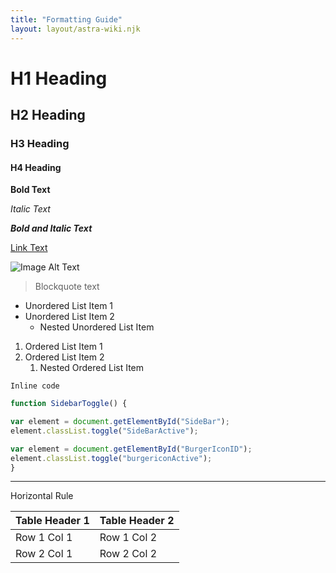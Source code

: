 ```yaml
---
title: "Formatting Guide"
layout: layout/astra-wiki.njk
---
```


# H1 Heading

## H2 Heading

### H3 Heading

#### H4 Heading

**Bold Text**

*Italic Text*

***Bold and Italic Text***

[Link Text](http://example.com)

![Image Alt Text](http://example.com/image.jpg)

> Blockquote text

- Unordered List Item 1
- Unordered List Item 2
  - Nested Unordered List Item

1. Ordered List Item 1
2. Ordered List Item 2
   1. Nested Ordered List Item

`Inline code`

```js
function SidebarToggle() {

var element = document.getElementById("SideBar");
element.classList.toggle("SideBarActive");

var element = document.getElementById("BurgerIconID");
element.classList.toggle("burgericonActive");
}
```

---
Horizontal Rule

| Table Header 1 | Table Header 2 |
|----------------|----------------|
| Row 1 Col 1    | Row 1 Col 2    |
| Row 2 Col 1    | Row 2 Col 2    |